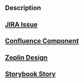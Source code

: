 ## Description

## [JIRA Issue](https://mycrypto.atlassian.net/browse/UI-)

## [Confluence Component](https://mycrypto.atlassian.net/wiki/spaces/UI/pages/42500097/Components)

## [Zeplin Design](https://app.zeplin.io/project/5b0334f5e91e8c481645ad56)
<!-- upload screenshots here -->

## [Storybook Story](https://mycryptobuilds.com/ui/)
<!-- upload screenshots here -->
